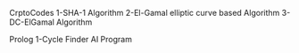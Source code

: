 CrptoCodes
1-SHA-1 Algorithm
2-El-Gamal elliptic curve based Algorithm
3-DC-ElGamal Algorithm

Prolog
1-Cycle Finder AI Program
